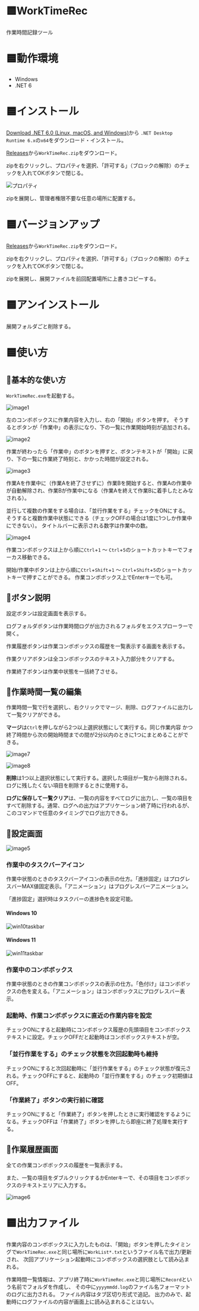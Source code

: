 # 🟦WorkTimeRec

作業時間記録ツール

# 🟦動作環境

- Windows
- .NET 6

# 🟦インストール

[Download .NET 6.0 (Linux, macOS, and Windows)](https://dotnet.microsoft.com/en-us/download/dotnet/6.0)から
`.NET Desktop Runtime 6.x`の`x64`をダウンロード・インストール。

[Releases](https://github.com/3xKEsGJQsmEQLAfuMv9QikF8i9y7Bf1D6NjguXg/WorkTimeRec/releases)から`WorkTimeRec.zip`をダウンロード。

zipを右クリックし、プロパティを選択、「許可する」（ブロックの解除）のチェックを入れてOKボタンで閉じる。

![プロパティ](https://user-images.githubusercontent.com/99333667/158997528-5b5e8158-f8c1-4416-bae7-45a5e45a139c.png)

zipを展開し、管理者権限不要な任意の場所に配置する。

# 🟦バージョンアップ

[Releases](https://github.com/3xKEsGJQsmEQLAfuMv9QikF8i9y7Bf1D6NjguXg/WorkTimeRec/releases)から`WorkTimeRec.zip`をダウンロード。

zipを右クリックし、プロパティを選択、「許可する」（ブロックの解除）のチェックを入れてOKボタンで閉じる。

zipを展開し、展開ファイルを前回配置場所に上書きコピーする。

# 🟦アンインストール

展開フォルダごと削除する。

# 🟦使い方

## 💠基本的な使い方

`WorkTimeRec.exe`を起動する。

![image1](https://user-images.githubusercontent.com/99333667/160762415-74275104-6d74-4551-ad1c-27a0e404c880.png)

左のコンボボックスに作業内容を入力し、右の「開始」ボタンを押す。
そうするとボタンが「作業中」の表示になり、下の一覧に作業開始時刻が追加される。

![image2](https://user-images.githubusercontent.com/99333667/160762472-55a79426-d4a9-4b0f-bb01-d7b3ae816231.png)

作業が終わったら「作業中」のボタンを押すと、ボタンテキストが「開始」に戻り、下の一覧に作業終了時刻と、かかった時間が設定される。

![image3](https://user-images.githubusercontent.com/99333667/160762523-c54fc5aa-e9d7-46be-999a-5957b1d91f16.png)

作業Aを作業中に（作業Aを終了させずに）作業Bを開始すると、作業Aの作業中が自動解除され、作業Bが作業中になる（作業Aを終えて作業Bに着手したとみなされる）。

並行して複数の作業をする場合は、「並行作業をする」チェックをONにする。
そうすると複数作業中状態にできる（チェックOFFの場合は1度に1つしか作業中にできない）。
タイトルバーに表示される数字は作業中の数。

![image4](https://user-images.githubusercontent.com/99333667/160762572-5845a674-d26a-4073-8084-8cf6250ba4da.png)

作業コンボボックスは上から順に`Ctrl`+`1` ～ `Ctrl`+`5`のショートカットキーでフォーカス移動できる。

開始/作業中ボタンは上から順に`Ctrl`+`Shift`+`1` ～ `Ctrl`+`Shift`+`5`のショートカットキーで押すことができる。
作業コンボボックス上でEnterキーでも可。

## 💠ボタン説明

設定ボタンは設定画面を表示する。

ログフォルダボタンは作業時間ログが出力されるフォルダをエクスプローラーで開く。

作業履歴ボタンは作業コンボボックスの履歴を一覧表示する画面を表示する。

作業クリアボタンは全コンボボックスのテキスト入力部分をクリアする。

作業終了ボタンは作業中状態を一括終了させる。

## 💠作業時間一覧の編集

作業時間一覧で行を選択し、右クリックでマージ、削除、ログファイルに出力して一覧クリアができる。

**マージ**は`Ctrl`を押しながら2つ以上選択状態にして実行する。同じ作業内容 かつ 終了時間から次の開始時間までの間が2分以内のときに1つにまとめることができる。

![image7](https://user-images.githubusercontent.com/99333667/160762841-c7a4d551-7230-4fdd-8936-7beebb61896e.png)

![image8](https://user-images.githubusercontent.com/99333667/160762878-59222902-1997-4019-9a8f-9798049e7fcd.png)

**削除**は1つ以上選択状態にして実行する。選択した項目が一覧から削除される。ログに残したくない項目を削除するときに使用する。

**ログに保存して一覧クリア**は、一覧の内容をすべてログに出力し、一覧の項目をすべて削除する。通常、ログへの出力はアプリケーション終了時に行われるが、このコマンドで任意のタイミングでログ出力できる。

## 💠設定画面

![image5](https://user-images.githubusercontent.com/99333667/160762937-b4a3ee6a-a389-4338-96f6-9d191d03bd86.png)

### 作業中のタスクバーアイコン

作業中状態のときのタスクバーアイコンの表示の仕方。「進捗固定」はプログレスバーMAX値固定表示。「アニメーション」はプログレスバーアニメーション。

「進捗固定」選択時はタスクバーの進捗色を設定可能。

#### Windows 10

![win10taskbar](https://user-images.githubusercontent.com/99333667/160762997-dfd98fc0-019c-4580-8f9f-66873862968c.png)

#### Windows 11

![win11taskbar](https://user-images.githubusercontent.com/99333667/160763043-0d44110d-82fb-4cde-a2a2-855e8738b723.png)

### 作業中のコンボボックス

作業中状態のときの作業コンボボックスの表示の仕方。「色付け」はコンボボックスの色を変える。「アニメーション」はコンボボックスにプログレスバー表示。

### 起動時、作業コンボボックスに直近の作業内容を設定

チェックONにすると起動時にコンボボックス履歴の先頭項目をコンボボックステキストに設定。チェックOFFだと起動時はコンボボックステキストが空。

### 「並行作業をする」のチェック状態を次回起動時も維持

チェックONにすると次回起動時に「並行作業をする」のチェック状態が復元される。チェックOFFにすると、起動時の「並行作業をする」のチェック初期値はOFF。

### 「作業終了」ボタンの実行前に確認

チェックONにすると「作業終了」ボタンを押したときに実行確認をするようになる。チェックOFFは「作業終了」ボタンを押したら即座に終了処理を実行する。

## 💠作業履歴画面

全ての作業コンボボックスの履歴を一覧表示する。

また、一覧の項目をダブルクリックするかEnterキーで、その項目をコンボボックスのテキストエリアに入力する。

![image6](https://user-images.githubusercontent.com/99333667/160763114-b6fecd41-4677-4d09-913c-e28edf6000d7.png)

# 🟦出力ファイル

作業内容のコンボボックスに入力したものは、「開始」ボタンを押したタイミングで`WorkTimeRec.exe`と同じ場所に`WorkList*.txt`というファイル名で出力/更新され、
次回アプリケーション起動時にコンボボックスの選択肢として読み込まれる。

作業時間一覧情報は、アプリ終了時に`WorkTimeRec.exe`と同じ場所に`Record`という名前でフォルダを作成し、
その中に`yyyymmdd.log`のファイル名フォーマットのログに出力される。
ファイル内容はタブ区切り形式で追記。
出力のみで、起動時にログファイルの内容が画面上に読み込まれることはない。
